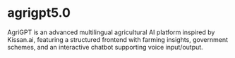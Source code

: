# agrigpt5.0
 AgriGPT is an advanced multilingual agricultural AI platform inspired by Kissan.ai, featuring a structured frontend with farming insights, government schemes, and an interactive chatbot supporting voice input/output.
